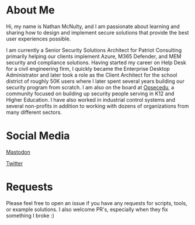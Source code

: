 # 
# About Me
Hi, my name is Nathan McNulty, and I am passionate about learning and sharing how to design and implement secure solutions that provide the best user experiences possible.

I am currently a Senior Security Solutions Architect for Patriot Consulting primarily helping our clients implement Azure, M365 Defender, and MEM security and compliance solutions. Having started my career on Help Desk for a civil engineering firm, I quickly became the Enterprise Desktop Administrator and later took a role as the Client Architect for the school district of roughly 50K users where I later spent several years building our security program from scratch. I am also on the board at [Opsecedu](https://www.opsecedu.com), a community focused on building up security people serving in K12 and Higher Education. I have also worked in industrial control systems and several non-profits in addition to working with dozens of organizations from many different sectors.

#
# Social Media
<a rel="me" href="https://infosec.exchange/@nathanmcnulty">Mastodon</a>

<a href="https://twitter.com/nathanmcnulty">Twitter</a>

# 
# Requests
Please feel free to open an issue if you have any requests for scripts, tools, or example solutions. I also welcome PR's, especially when they fix something I broke :)


